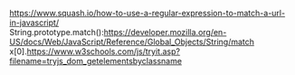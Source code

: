 <!-- # Web -->
https://www.squash.io/how-to-use-a-regular-expression-to-match-a-url-in-javascript/<br>
String.prototype.match():https://developer.mozilla.org/en-US/docs/Web/JavaScript/Reference/Global_Objects/String/match<br>
x[0].https://www.w3schools.com/js/tryit.asp?filename=tryjs_dom_getelementsbyclassname